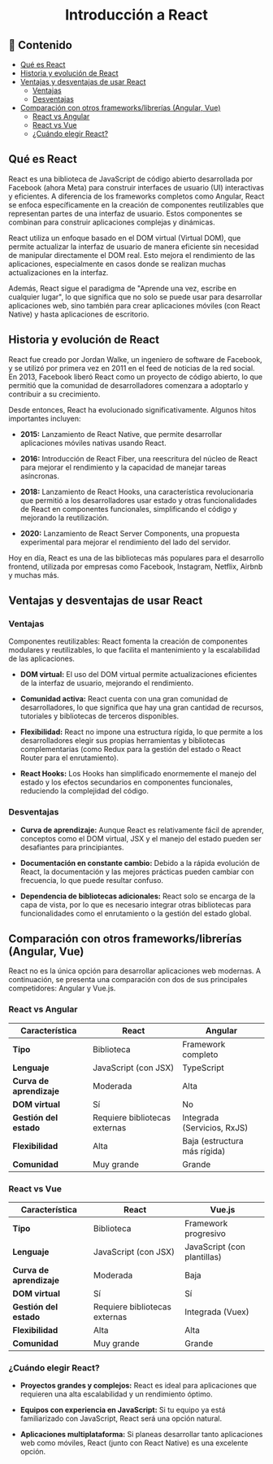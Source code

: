 <h1 align="center">Introducción a React</h1>

<h2>📑 Contenido</h2>

- [Qué es React](#qué-es-react)
- [Historia y evolución de React](#historia-y-evolución-de-react)
- [Ventajas y desventajas de usar React](#ventajas-y-desventajas-de-usar-react)
  - [Ventajas](#ventajas)
  - [Desventajas](#desventajas)
- [Comparación con otros frameworks/librerías (Angular, Vue)](#comparación-con-otros-frameworkslibrerías-angular-vue)
  - [React vs Angular](#react-vs-angular)
  - [React vs Vue](#react-vs-vue)
  - [¿Cuándo elegir React?](#cuándo-elegir-react)

## Qué es React

React es una biblioteca de JavaScript de código abierto desarrollada por Facebook (ahora Meta) para construir interfaces de usuario (UI) interactivas y eficientes. A diferencia de los frameworks completos como Angular, React se enfoca específicamente en la creación de componentes reutilizables que representan partes de una interfaz de usuario. Estos componentes se combinan para construir aplicaciones complejas y dinámicas.

React utiliza un enfoque basado en el DOM virtual (Virtual DOM), que permite actualizar la interfaz de usuario de manera eficiente sin necesidad de manipular directamente el DOM real. Esto mejora el rendimiento de las aplicaciones, especialmente en casos donde se realizan muchas actualizaciones en la interfaz.

Además, React sigue el paradigma de "Aprende una vez, escribe en cualquier lugar", lo que significa que no solo se puede usar para desarrollar aplicaciones web, sino también para crear aplicaciones móviles (con React Native) y hasta aplicaciones de escritorio.

## Historia y evolución de React

React fue creado por Jordan Walke, un ingeniero de software de Facebook, y se utilizó por primera vez en 2011 en el feed de noticias de la red social. En 2013, Facebook liberó React como un proyecto de código abierto, lo que permitió que la comunidad de desarrolladores comenzara a adoptarlo y contribuir a su crecimiento.

Desde entonces, React ha evolucionado significativamente. Algunos hitos importantes incluyen:

- **2015:** Lanzamiento de React Native, que permite desarrollar aplicaciones móviles nativas usando React.

- **2016:** Introducción de React Fiber, una reescritura del núcleo de React para mejorar el rendimiento y la capacidad de manejar tareas asíncronas.

- **2018:** Lanzamiento de React Hooks, una característica revolucionaria que permitió a los desarrolladores usar estado y otras funcionalidades de React en componentes funcionales, simplificando el código y mejorando la reutilización.

- **2020:** Lanzamiento de React Server Components, una propuesta experimental para mejorar el rendimiento del lado del servidor.

Hoy en día, React es una de las bibliotecas más populares para el desarrollo frontend, utilizada por empresas como Facebook, Instagram, Netflix, Airbnb y muchas más.

## Ventajas y desventajas de usar React

### Ventajas

Componentes reutilizables: React fomenta la creación de componentes modulares y reutilizables, lo que facilita el mantenimiento y la escalabilidad de las aplicaciones.

- **DOM virtual:** El uso del DOM virtual permite actualizaciones eficientes de la interfaz de usuario, mejorando el rendimiento.

- **Comunidad activa:** React cuenta con una gran comunidad de desarrolladores, lo que significa que hay una gran cantidad de recursos, tutoriales y bibliotecas de terceros disponibles.

- **Flexibilidad:** React no impone una estructura rígida, lo que permite a los desarrolladores elegir sus propias herramientas y bibliotecas complementarias (como Redux para la gestión del estado o React Router para el enrutamiento).

- **React Hooks:** Los Hooks han simplificado enormemente el manejo del estado y los efectos secundarios en componentes funcionales, reduciendo la complejidad del código.

### Desventajas

- **Curva de aprendizaje:** Aunque React es relativamente fácil de aprender, conceptos como el DOM virtual, JSX y el manejo del estado pueden ser desafiantes para principiantes.

- **Documentación en constante cambio:** Debido a la rápida evolución de React, la documentación y las mejores prácticas pueden cambiar con frecuencia, lo que puede resultar confuso.

- **Dependencia de bibliotecas adicionales:** React solo se encarga de la capa de vista, por lo que es necesario integrar otras bibliotecas para funcionalidades como el enrutamiento o la gestión del estado global.

## Comparación con otros frameworks/librerías (Angular, Vue)

React no es la única opción para desarrollar aplicaciones web modernas. A continuación, se presenta una comparación con dos de sus principales competidores: Angular y Vue.js.

### React vs Angular

| Característica           | React                         | Angular                      |
| ------------------------ | ----------------------------- | ---------------------------- |
| **Tipo**                 | Biblioteca                    | Framework completo           |
| **Lenguaje**             | JavaScript (con JSX)          | TypeScript                   |
| **Curva de aprendizaje** | Moderada                      | Alta                         |
| **DOM virtual**          | Sí                            | No                           |
| **Gestión del estado**   | Requiere bibliotecas externas | Integrada (Servicios, RxJS)  |
| **Flexibilidad**         | Alta                          | Baja (estructura más rígida) |
| **Comunidad**            | Muy grande                    | Grande                       |

### React vs Vue

| Característica           | React                         | Vue.js                      |
| ------------------------ | ----------------------------- | --------------------------- |
| **Tipo**                 | Biblioteca                    | Framework progresivo        |
| **Lenguaje**             | JavaScript (con JSX)          | JavaScript (con plantillas) |
| **Curva de aprendizaje** | Moderada                      | Baja                        |
| **DOM virtual**          | Sí                            | Sí                          |
| **Gestión del estado**   | Requiere bibliotecas externas | Integrada (Vuex)            |
| **Flexibilidad**         | Alta                          | Alta                        |
| **Comunidad**            | Muy grande                    | Grande                      |

### ¿Cuándo elegir React?

- **Proyectos grandes y complejos:** React es ideal para aplicaciones que requieren una alta escalabilidad y un rendimiento óptimo.

- **Equipos con experiencia en JavaScript:** Si tu equipo ya está familiarizado con JavaScript, React será una opción natural.

- **Aplicaciones multiplataforma:** Si planeas desarrollar tanto aplicaciones web como móviles, React (junto con React Native) es una excelente opción.
